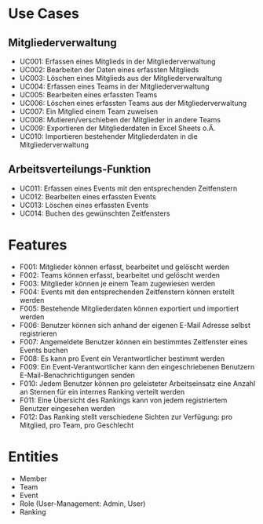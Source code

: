 # Use Cases

## Mitgliederverwaltung

* UC001: Erfassen eines Mitglieds in der Mitgliederverwaltung
* UC002: Bearbeiten der Daten eines erfassten Mitglieds
* UC003: Löschen eines Mitglieds aus der Mitgliederverwaltung
* UC004: Erfassen eines Teams in der Mitgliederverwaltung
* UC005: Bearbeiten eines erfassten Teams
* UC006: Löschen eines erfassten Teams aus der Mitgliederverwaltung
* UC007: Ein Mitglied einem Team zuweisen
* UC008: Mutieren/verschieben der Mitglieder in andere Teams
* UC009: Exportieren der Mitgliederdaten in Excel Sheets o.Ä.
* UC010: Importieren bestehender Mitgliederdaten in die Mitgliederverwaltung

## Arbeitsverteilungs-Funktion

* UC011: Erfassen eines Events mit den entsprechenden Zeitfenstern
* UC012: Bearbeiten eines erfassten Events
* UC013: Löschen eines erfassten Events
* UC014: Buchen des gewünschten Zeitfensters

# Features

* F001: Mitglieder können erfasst, bearbeitet und gelöscht werden
* F002: Teams können erfasst, bearbeitet und gelöscht werden
* F003: Mitglieder können je einem Team zugewiesen werden
* F004: Events mit den entsprechenden Zeitfenstern können erstellt werden
* F005: Bestehende Mitgliederdaten können exportiert und importiert werden
* F006: Benutzer können sich anhand der eigenen E-Mail Adresse selbst
        registrieren
* F007: Angemeldete Benutzer können ein bestimmtes Zeitfenster eines Events
        buchen
* F008: Es kann pro Event ein Verantwortlicher bestimmt werden
* F009: Ein Event-Verantwortlicher kann den eingeschriebenen Benutzern
        E-Mail-Benachrichtigungen senden
* F010: Jedem Benutzer können pro geleisteter Arbeitseinsatz eine Anzahl an
        Sternen für ein internes Ranking verteilt werden
* F011: Eine Übersicht des Rankings kann von jedem registriertem Benutzer
        eingesehen werden
* F012: Das Ranking stellt verschiedene Sichten zur Verfügung: pro Mitglied, pro
        Team, pro Geschlecht

# Entities

* Member
* Team
* Event
* Role (User-Management: Admin, User)
* Ranking
